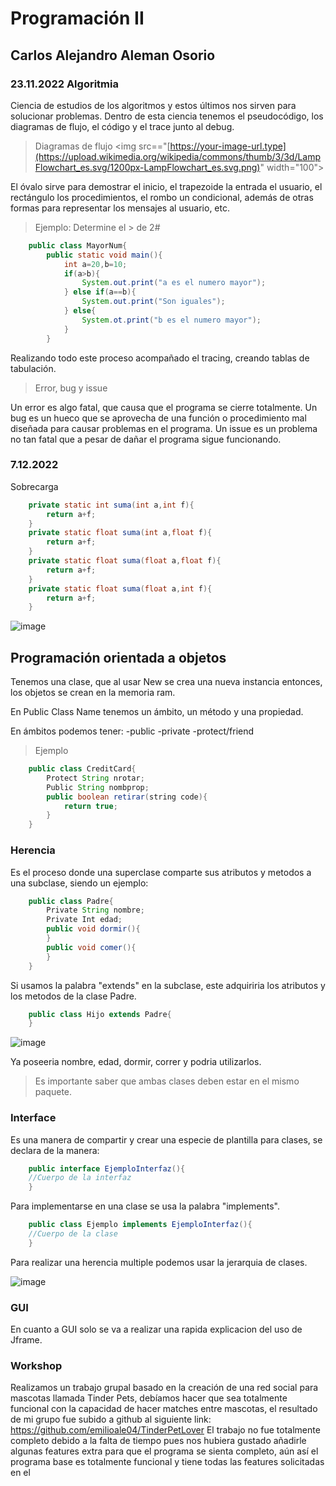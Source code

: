 # Programación II
## Carlos Alejandro Aleman Osorio
### 23.11.2022 Algoritmia
Ciencia de estudios de los algoritmos y estos últimos nos sirven para solucionar problemas.
Dentro de esta ciencia tenemos el pseudocódigo, los diagramas de flujo, el código y el trace junto al debug.
> Diagramas de flujo
<img src=="[https://your-image-url.type](https://upload.wikimedia.org/wikipedia/commons/thumb/3/3d/LampFlowchart_es.svg/1200px-LampFlowchart_es.svg.png)" width="100">


El óvalo sirve para demostrar el inicio, el trapezoide la entrada el usuario, el rectángulo los procedimientos, el rombo un condicional, además de otras formas para representar los mensajes al usuario, etc.

>Ejemplo: Determine el > de 2#
```java
    public class MayorNum{
        public static void main(){
            int a=20,b=10;
            if(a>b){
                System.out.print("a es el numero mayor");
            } else if(a==b){
                System.out.print("Son iguales");
            } else{
                System.ot.print("b es el numero mayor");
            }
        }
```
Realizando todo este proceso acompañado el tracing, creando tablas de tabulación.
>Error, bug y issue

Un error es algo fatal, que causa que el programa se cierre totalmente.
Un bug es un hueco que se aprovecha de una función o procedimiento mal diseñada para causar problemas en el programa.
Un issue es un problema no tan fatal que a pesar de dañar el programa sigue funcionando.

### 7.12.2022
Sobrecarga
```java
    private static int suma(int a,int f){
        return a+f;
    }
    private static float suma(int a,float f){
        return a+f;
    }
    private static float suma(float a,float f){
        return a+f;
    }
    private static float suma(float a,int f){
        return a+f;
    }
```
![image](https://user-images.githubusercontent.com/42527062/211204415-4c3b38ae-3844-42af-85a6-eb931909c282.png)

## Programación orientada a objetos
Tenemos una clase, que al usar New se crea una nueva instancia
entonces, los objetos se crean en la memoria ram.

En Public Class Name tenemos un ámbito, un método y una
propiedad.

En ámbitos podemos tener:
-public
-private 
-protect/friend
>Ejemplo
```java
    public class CreditCard{
        Protect String nrotar;
        Public String nombprop;
        public boolean retirar(string code){
            return true;
        }
    }
```
### Herencia
Es el proceso donde una superclase comparte sus atributos y metodos a una subclase, siendo un ejemplo:

```java
    public class Padre{
        Private String nombre;
        Private Int edad;
        public void dormir(){
        }
        public void comer(){
        }
    }
```
Si usamos la palabra "extends" en la subclase, este adquiriria los atributos y los metodos de la clase Padre.
```java
    public class Hijo extends Padre{
    }
```
![image](https://user-images.githubusercontent.com/42527062/211204447-8efeffe1-1de3-4ef6-998d-981a3e7c2d55.png)

Ya poseeria nombre, edad, dormir, correr y podria utilizarlos.
>Es importante saber que ambas clases deben estar en el mismo paquete.
### Interface
Es una manera de compartir y crear una especie de plantilla para clases, se declara de la manera:

```java
    public interface EjemploInterfaz(){
    //Cuerpo de la interfaz
    }
```
Para implementarse en una clase se usa la palabra "implements".
```java
    public class Ejemplo implements EjemploInterfaz(){
    //Cuerpo de la clase
    }
```
Para realizar una herencia multiple podemos usar la jerarquia de clases.

![image](https://user-images.githubusercontent.com/42527062/211204509-d6a27aec-e75c-4089-a7bd-3e6cc4732974.png)

### GUI
En cuanto a GUI solo se va a realizar una rapida explicacion del uso de Jframe.

### Workshop
Realizamos un trabajo grupal basado en la creación de una red social para mascotas llamada Tinder Pets, debíamos hacer que sea totalmente funcional con la capacidad de hacer matches entre mascotas, el resultado de mi grupo fue subido a github al siguiente link: https://github.com/emilioale04/TinderPetLover
El trabajo no fue totalmente completo debido a la falta de tiempo pues nos hubiera gustado añadirle algunas features extra para que el programa se sienta completo, aún así el programa base es totalmente funcional y tiene todas las features solicitadas en el 
